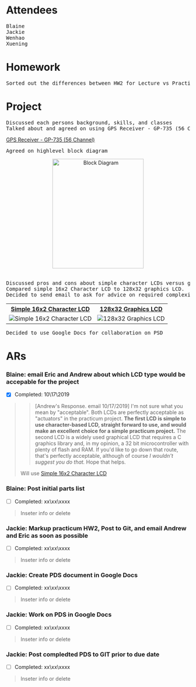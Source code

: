 # Attendees
<pre>
Blaine
Jackie
Wenhao
Xuening
</pre>

# Homework
<pre>
Sorted out the differences between HW2 for Lecture vs Practicum
</pre>

# Project
<pre>
Discussed each persons background, skills, and classes
Talked about and agreed on using GPS Receiver - GP-735 (56 Channel)
</pre

<table>
  <tr>
    <th><a href="https://www.sparkfun.com/products/13670" title="GPS Receiver - GP-735 (56 Channel)">GPS Receiver - GP-735 (56 Channel)</a></th>
  </tr>
</table>

<pre>
Agreed on highlevel block diagram 
</pre>

<center>
<table>
  <tr>
    <img src="https://github.com/liujiaq1/ECE411-Team9/blob/master/Meetings/10-17-2019/BlockDiagram.png" alt="Block Diagram" width="250" height="300">
  </tr>
</table>
</center>

<pre>
Discussed pros and cons about simple character LCDs versus graphic LCDs. 
Compared simple 16x2 Character LCD to 128x32 graphics LCD. 
Decided to send email to ask for advice on required complexity of the project. 
</pre>

<table>
  <tr>
    <th><a href="https://www.sparkfun.com/products/14073/" title="Simple 16x2 Character LCD">Simple 16x2 Character LCD</a></th> 
    <th><a href="https://www.digikey.com/product-detail/en/newhaven-display-intl/NHD-C12832A1Z-NSW-BBW-3V3/NHD-C12832A1Z-NSW-BBW-3V3-ND/2059235/" title="128x32 Graphics LCD">128x32 Graphics LCD</a></th>
  </tr>
  <tr>
    <td>
      <img src="https://github.com/liujiaq1/ECE411-Team9/blob/master/Meetings/10-17-2019/LCD1.png" alt="Simple 16x2 Character LCD">
    </td>
    <td>
      <img src="https://github.com/liujiaq1/ECE411-Team9/blob/master/Meetings/10-17-2019/LCD2.png" alt="128x32 Graphics LCD">
    </td>
  </tr>
</table>

<pre>
Decided to use Google Docs for collaboration on PSD
</pre>






# ARs

### Blaine: email Eric and Andrew about which LCD type would be accepable for the project 
- [x] Completed: 10\17\2019
>> [Andrew's Response. email 10/17/2019] I'm not sure what you mean by "acceptable". Both LCDs are perfectly acceptable as "actuators" in the practicum project.
**The first LCD is simple to use character-based LCD, straight forward to use, and would make an excellent choice for a simple practicum project.**
The second LCD is a widely used graphical LCD that requires a C graphics library and, in my opinion, a 32 bit microcontroller with plenty of flash and RAM. If you'd like to go down that route, that's perfectly acceptable, although of course *I wouldn't suggest you do that.*
Hope that helps.
>>
> Will use [Simple 16x2 Character LCD](https://www.sparkfun.com/products/14073/)
>

### Blaine:  Post initial parts list
- [ ] Completed: xx\xx\xxxx
> Inseter info or delete
>

### Jackie:  Markup practicum HW2, Post to Git, and email Andrew and Eric as soon as possible
- [ ] Completed: xx\xx\xxxx
> Inseter info or delete
>

### Jackie:  Create PDS document in Google Docs
- [ ] Completed: xx\xx\xxxx
> Inseter info or delete
>

### Jackie:  Work on PDS in Google Docs
- [ ] Completed: xx\xx\xxxx
> Inseter info or delete
>

### Jackie:  Post compledted PDS to GIT prior to due date
- [ ] Completed: xx\xx\xxxx
> Inseter info or delete
>





